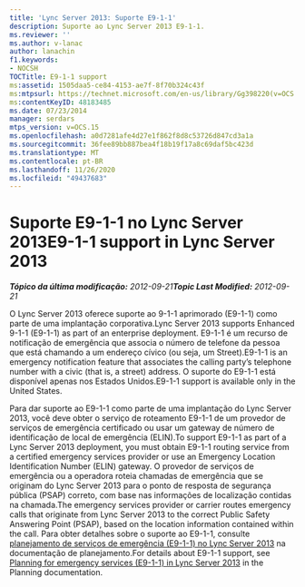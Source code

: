 ```yaml
---
title: 'Lync Server 2013: Suporte E9-1-1'
description: Suporte ao Lync Server 2013 E9-1-1.
ms.reviewer: ''
ms.author: v-lanac
author: lanachin
f1.keywords:
- NOCSH
TOCTitle: E9-1-1 support
ms:assetid: 1505daa5-ce84-4153-ae7f-8f70b324c43f
ms:mtpsurl: https://technet.microsoft.com/en-us/library/Gg398220(v=OCS.15)
ms:contentKeyID: 48183485
ms.date: 07/23/2014
manager: serdars
mtps_version: v=OCS.15
ms.openlocfilehash: a0d7281afe4d27e1f862f8d8c53726d847cd3a1a
ms.sourcegitcommit: 36fee89bb887bea4f18b19f17a8c69daf5bc423d
ms.translationtype: MT
ms.contentlocale: pt-BR
ms.lasthandoff: 11/26/2020
ms.locfileid: "49437683"
---
```

# <a name="e9-1-1-support-in-lync-server-2013"></a><span data-ttu-id="44f4d-103">Suporte E9-1-1 no Lync Server 2013</span><span class="sxs-lookup"><span data-stu-id="44f4d-103">E9-1-1 support in Lync Server 2013</span></span>

<div data-xmlns="http://www.w3.org/1999/xhtml">

<div class="topic" data-xmlns="http://www.w3.org/1999/xhtml" data-msxsl="urn:schemas-microsoft-com:xslt" data-cs="https://msdn.microsoft.com/">

<div data-asp="https://msdn2.microsoft.com/asp">



</div>

<div id="mainSection">

<div id="mainBody"><span data-ttu-id="44f4d-104">

<span> </span></span><span class="sxs-lookup"><span data-stu-id="44f4d-104">

<span> </span></span></span>

<span data-ttu-id="44f4d-105">_**Tópico da última modificação:** 2012-09-21_</span><span class="sxs-lookup"><span data-stu-id="44f4d-105">_**Topic Last Modified:** 2012-09-21_</span></span>

<span data-ttu-id="44f4d-106">O Lync Server 2013 oferece suporte ao 9-1-1 aprimorado (E9-1-1) como parte de uma implantação corporativa.</span><span class="sxs-lookup"><span data-stu-id="44f4d-106">Lync Server 2013 supports Enhanced 9-1-1 (E9-1-1) as part of an enterprise deployment.</span></span> <span data-ttu-id="44f4d-107">E9-1-1 é um recurso de notificação de emergência que associa o número de telefone da pessoa que está chamando a um endereço cívico (ou seja, um Street).</span><span class="sxs-lookup"><span data-stu-id="44f4d-107">E9-1-1 is an emergency notification feature that associates the calling party’s telephone number with a civic (that is, a street) address.</span></span> <span data-ttu-id="44f4d-108">O suporte do E9-1-1 está disponível apenas nos Estados Unidos.</span><span class="sxs-lookup"><span data-stu-id="44f4d-108">E9-1-1 support is available only in the United States.</span></span>

<span data-ttu-id="44f4d-109">Para dar suporte ao E9-1-1 como parte de uma implantação do Lync Server 2013, você deve obter o serviço de roteamento E9-1-1 de um provedor de serviços de emergência certificado ou usar um gateway de número de identificação de local de emergência (ELIN).</span><span class="sxs-lookup"><span data-stu-id="44f4d-109">To support E9-1-1 as part of a Lync Server 2013 deployment, you must obtain E9-1-1 routing service from a certified emergency services provider or use an Emergency Location Identification Number (ELIN) gateway.</span></span> <span data-ttu-id="44f4d-110">O provedor de serviços de emergência ou a operadora roteia chamadas de emergência que se originam do Lync Server 2013 para o ponto de resposta de segurança pública (PSAP) correto, com base nas informações de localização contidas na chamada.</span><span class="sxs-lookup"><span data-stu-id="44f4d-110">The emergency services provider or carrier routes emergency calls that originate from Lync Server 2013 to the correct Public Safety Answering Point (PSAP), based on the location information contained within the call.</span></span> <span data-ttu-id="44f4d-111">Para obter detalhes sobre o suporte ao E9-1-1, consulte [planejamento de serviços de emergência (E9-1-1) no Lync Server 2013](lync-server-2013-planning-for-emergency-services-e9-1-1.md) na documentação de planejamento.</span><span class="sxs-lookup"><span data-stu-id="44f4d-111">For details about E9-1-1 support, see [Planning for emergency services (E9-1-1) in Lync Server 2013](lync-server-2013-planning-for-emergency-services-e9-1-1.md) in the Planning documentation.</span></span>

<span data-ttu-id="44f4d-112"></div>

<span> </span>

</div>

</div>

</span><span class="sxs-lookup"><span data-stu-id="44f4d-112"></div>

<span> </span>

</div>

</div>

</span></span></div>

